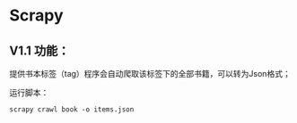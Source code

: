 # Scrapy
## V1.1 功能：
提供书本标签（tag）程序会自动爬取该标签下的全部书籍，可以转为Json格式；

运行脚本：
```Shell
scrapy crawl book -o items.json
```